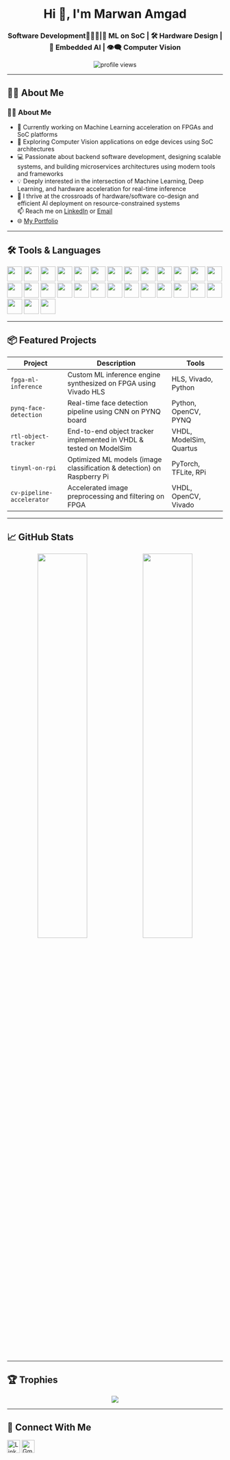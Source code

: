 <!-- README.md -->
<h1 align="center">Hi 👋, I'm Marwan Amgad</h1>
<h3 align="center">Software Development👨🏻‍💻|🔬 ML on SoC | 🛠️ Hardware Design | 🧠 Embedded AI | 👁️‍🗨️ Computer Vision</h3>

<p align="center">
  <img src="https://komarev.com/ghpvc/?username=yourusername&label=Profile%20views&color=0e75b6&style=flat" alt="profile views" />
</p>

---

## 🧑‍💻 About Me

### 🧑‍💻 About Me
- 🔭 Currently working on Machine Learning acceleration on FPGAs and SoC platforms  
- 🌱 Exploring Computer Vision applications on edge devices using SoC architectures  
- 💻 Passionate about backend software development, designing scalable systems, and building microservices architectures using modern tools and frameworks  
- 💡 Deeply interested in the intersection of Machine Learning, Deep Learning, and hardware acceleration for real-time inference  
- 🧠 I thrive at the crossroads of hardware/software co-design and efficient AI deployment on resource-constrained systems  
📫 Reach me on [LinkedIn](https://linkedin.com/in/marwanabdelfattah) or [Email](mailto:marwanabdelfattah25@gmail.com)
- 🌐 [My Portfolio](https://marwanabdelfattah.com)
---

## 🛠️ Tools & Languages

<p align="left">
  <!-- Languages -->
  

<p align="left">
  <img src="https://cdn.jsdelivr.net/gh/devicons/devicon/icons/cplusplus/cplusplus-original.svg" width="35" />
  <img src="https://cdn.jsdelivr.net/gh/devicons/devicon/icons/c/c-original.svg" width="35" />
  <img src="https://cdn.jsdelivr.net/gh/devicons/devicon/icons/csharp/csharp-original.svg" width="35" />
  <img src="https://cdn.jsdelivr.net/gh/devicons/devicon/icons/python/python-original.svg" width="35" />
  <img src="https://cdn.jsdelivr.net/gh/devicons/devicon/icons/jupyter/jupyter-original.svg" width="35" />
  <img src="https://cdn.jsdelivr.net/gh/devicons/devicon/icons/java/java-original-wordmark.svg" width="35" />
  <img src="https://cdn.jsdelivr.net/gh/devicons/devicon/icons/javascript/javascript-original.svg" width="35" />
  <img src="https://cdn.jsdelivr.net/gh/devicons/devicon/icons/html5/html5-original.svg" width="35" />
  <img src="https://cdn.jsdelivr.net/gh/devicons/devicon/icons/typescript/typescript-original.svg" width="35" />
  <img src="https://cdn.jsdelivr.net/gh/devicons/devicon/icons/react/react-original.svg" width="35" />
  <img src="https://cdn.jsdelivr.net/gh/devicons/devicon/icons/spring/spring-original-wordmark.svg" width="35" />
  <img src="https://cdn.jsdelivr.net/gh/devicons/devicon/icons/docker/docker-original-wordmark.svg" width="35" />
  <img src="https://cdn.jsdelivr.net/gh/devicons/devicon/icons/kubernetes/kubernetes-original-wordmark.svg" width="35" />
  <img src="https://cdn.jsdelivr.net/gh/devicons/devicon/icons/git/git-original.svg" width="35" />
  <img src="https://cdn.jsdelivr.net/gh/devicons/devicon/icons/github/github-original.svg" width="35" />
  <img src="https://cdn.jsdelivr.net/gh/devicons/devicon/icons/postgresql/postgresql-original-wordmark.svg" width="35" />
  <img src="https://cdn.jsdelivr.net/gh/devicons/devicon/icons/mongodb/mongodb-original-wordmark.svg" width="35" />
  <img src="https://cdn.jsdelivr.net/gh/devicons/devicon/icons/redis/redis-original-wordmark.svg" width="35" />
  <img src="https://cdn.jsdelivr.net/gh/devicons/devicon/icons/socketio/socketio-original.svg" width="35" />
  <img src="https://cdn.jsdelivr.net/gh/devicons/devicon/icons/postman/postman-original.svg" width="35" />
  <img src="https://cdn.jsdelivr.net/gh/devicons/devicon/icons/nginx/nginx-original.svg" width="35" />
  <img src="https://cdn.jsdelivr.net/gh/devicons/devicon/icons/linux/linux-original.svg" width="35" />
  <img src="https://cdn.jsdelivr.net/gh/devicons/devicon/icons/eclipse/eclipse-original.svg" width="35" />
  <img src="https://cdn.jsdelivr.net/gh/devicons/devicon/icons/dotnetcore/dotnetcore-original.svg" width="35" />
  <img src="https://cdn.jsdelivr.net/gh/devicons/devicon/icons/prolog/prolog-original.svg" width="35" />
  <img src="https://cdn.jsdelivr.net/gh/devicons/devicon/icons/tensorflow/tensorflow-original.svg" width="35" />
  <img src="https://cdn.jsdelivr.net/gh/devicons/devicon/icons/pytorch/pytorch-original.svg" width="35" />
  <img src="https://cdn.jsdelivr.net/gh/devicons/devicon/icons/opencv/opencv-original.svg" width="35" />
  <img src="https://cdn.jsdelivr.net/gh/devicons/devicon/icons/matplotlib/matplotlib-original.svg" width="35" />
</p>
          
  
</p>

---

## 📦 Featured Projects

| Project | Description | Tools |
|--------|-------------|-------|
| `fpga-ml-inference` | Custom ML inference engine synthesized on FPGA using Vivado HLS | HLS, Vivado, Python |
| `pynq-face-detection` | Real-time face detection pipeline using CNN on PYNQ board | Python, OpenCV, PYNQ |
| `rtl-object-tracker` | End-to-end object tracker implemented in VHDL & tested on ModelSim | VHDL, ModelSim, Quartus |
| `tinyml-on-rpi` | Optimized ML models (image classification & detection) on Raspberry Pi | PyTorch, TFLite, RPi |
| `cv-pipeline-accelerator` | Accelerated image preprocessing and filtering on FPGA | VHDL, OpenCV, Vivado |

---

## 📈 GitHub Stats

<p align="center">
  <img src="https://github-readme-stats.vercel.app/api?username=yourusername&show_icons=true&theme=dark" width="48%"/>
  <img src="https://github-readme-streak-stats.herokuapp.com?user=yourusername&theme=dark" width="48%"/>
</p>

---

## 🏆 Trophies

<p align="center">
  <img src="https://github-profile-trophy.vercel.app/?username=yourusername&theme=darkhub&no-bg=true&row=1" />
</p>

---

## 🔗 Connect With Me

<p align="left">
  <a href="https://linkedin.com/in/marwanabdelfattah" target="blank"><img align="center" src="https://cdn.jsdelivr.net/gh/devicons/devicon/icons/linkedin/linkedin-original.svg" alt="LinkedIn" width="30" /></a>
  <a href="mailto:marwanabdelfattah25@gmail.com"><img align="center" src="https://cdn-icons-png.flaticon.com/512/732/732200.png" alt="Gmail" width="30"/></a>
</p>
